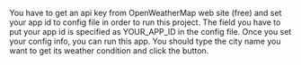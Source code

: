 You have to get an api key from OpenWeatherMap web site (free) and set your app id to config file in order to run this project. The field you have to put your app id is specified as YOUR_APP_ID in the config file. Once you set your config info, you can run this app. You should type the city name you want to get its weather condition and click the button.
